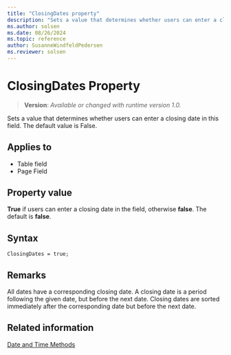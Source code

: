 ```yaml
---
title: "ClosingDates property"
description: "Sets a value that determines whether users can enter a closing date in this field."
ms.author: solsen
ms.date: 08/26/2024
ms.topic: reference
author: SusanneWindfeldPedersen
ms.reviewer: solsen
---
```

[//]: # (START>DO_NOT_EDIT)
[//]: # (IMPORTANT:Do not edit any of the content between here and the END>DO_NOT_EDIT.)
[//]: # (Any modifications should be made in the .xml files in the ModernDev repo.)
# ClosingDates Property
> **Version**: _Available or changed with runtime version 1.0._

Sets a value that determines whether users can enter a closing date in this field. The default value is False.

## Applies to
-   Table field
-   Page Field

[//]: # (IMPORTANT: END>DO_NOT_EDIT)

## Property value

**True** if users can enter a closing date in the field, otherwise **false**. The default is **false**.

## Syntax

```AL
ClosingDates = true;
```

## Remarks  

All dates have a corresponding closing date. A closing date is a period following the given date, but before the next date. Closing dates are sorted immediately after the corresponding date but before the next date.  
  
## Related information  

[Date and Time Methods](../methods-auto/library.md)